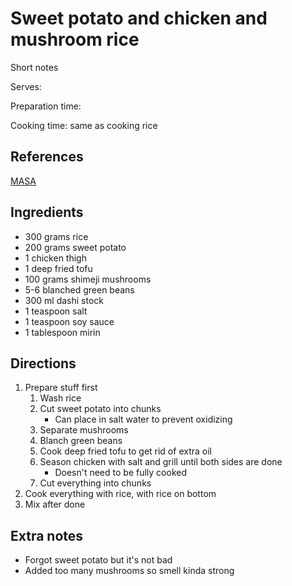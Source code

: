 # Sweet potato and chicken and mushroom rice

Short notes

Serves:

Preparation time:

Cooking time: same as cooking rice

## References

[MASA](https://www.youtube.com/watch?v=fD2wM17QabA)

## Ingredients

- 300 grams rice
- 200 grams sweet potato
- 1 chicken thigh
- 1 deep fried tofu
- 100 grams shimeji mushrooms
- 5-6 blanched green beans
- 300 ml dashi stock
- 1 teaspoon salt
- 1 teaspoon soy sauce
- 1 tablespoon mirin

## Directions

1. Prepare stuff first
   1. Wash rice
   2. Cut sweet potato into chunks
      - Can place in salt water to prevent oxidizing
   3. Separate mushrooms
   4. Blanch green beans
   5. Cook deep fried tofu to get rid of extra oil
   6. Season chicken with salt and grill until both sides are done
      - Doesn't need to be fully cooked
   7. Cut everything into chunks
2. Cook everything with rice, with rice on bottom
3. Mix after done

## Extra notes

- Forgot sweet potato but it's not bad
- Added too many mushrooms so smell kinda strong

